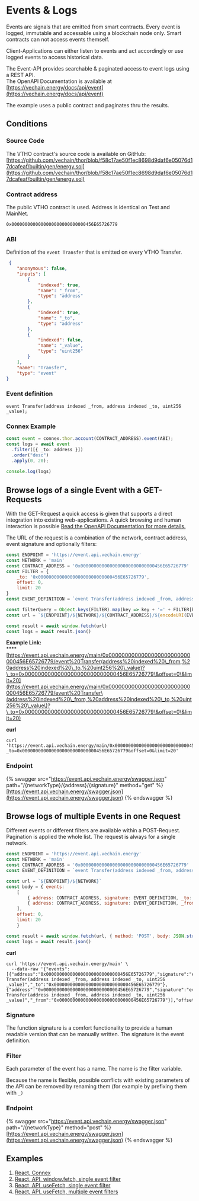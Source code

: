 # Events & Logs

Events are signals that are emitted from smart contracts. Every event is logged, immutable and accessable using a blockchain node only. Smart contracts can not access events themself.

Client-Applications can either listen to events and act accordingly or use logged events to access historical data.

The Event-API provides searchable & paginated access to event logs using a REST API.\
The OpenAPI Documentation is available at [https://vechain.energy/docs/api/event](https://vechain.energy/docs/api/event)

The example uses a public contract and paginates thru the results.

## Conditions

### Source Code

The VTHO contract's source code is available on GitHub:\
[https://github.com/vechain/thor/blob/f58c17ae50f1ec8698d9daf6e05076d17dcafeaf/builtin/gen/energy.sol](https://github.com/vechain/thor/blob/f58c17ae50f1ec8698d9daf6e05076d17dcafeaf/builtin/gen/energy.sol)

### Contract address

The public VTHO contract is used. Address is identical on Test and MainNet.

```solidity
0x0000000000000000000000000000456E65726779
```

### ABI

Definition of the `event Transfer` that is emitted on every VTHO Transfer.

```json
 {
    "anonymous": false,
    "inputs": [
        {
            "indexed": true,
            "name": "_from",
            "type": "address"
        },
        {
            "indexed": true,
            "name": "_to",
            "type": "address"
        },
        {
            "indexed": false,
            "name": "_value",
            "type": "uint256"
        }
    ],
    "name": "Transfer",
    "type": "event"
}
```

### Event definition

```solidity
event Transfer(address indexed _from, address indexed _to, uint256 _value);
```

### Connex Example

```typescript
const event = connex.thor.account(CONTRACT_ADDRESS).event(ABI);
const logs = await event
  .filter([{ _to: address }])
  .order("desc")
  .apply(0, 20);
  
console.log(logs)
```

## Browse logs of a single Event with a GET-Requests

With the GET-Request a quick access is given that supports a direct integration into existing web-applications. A quick browsing and human interaction is possible [Read the OpenAPI Documentation for more details.](https://vechain.energy/docs/api/event)

The URL of the request is a combination of the network, contract address, event signature and optionally filters:

```javascript
const ENDPOINT = 'https://event.api.vechain.energy'
const NETWORK = 'main'
const CONTRACT_ADDRESS = '0x0000000000000000000000000000456E65726779'
const FILTER = {
    _to: '0x0000000000000000000000000000456E65726779',
    offset: 0,
    limit: 20
}
const EVENT_DEFINITION = `event Transfer(address indexed _from, address indexed _to, uint256 _value)`

const filterQuery = Object.keys(FILTER).map(key => key + '=' + FILTER[key]).join('&');
const url = `${ENDPOINT}/${NETWORK}/${CONTRACT_ADDRESS}/${encodeURI(EVENT_DEFINITION)}?${filterQuery}`

const result = await window.fetch(url)
const logs = await result.json()
```

**Example Link:**\
****[https://event.api.vechain.energy/main/0x0000000000000000000000000000456E65726779/event%20Transfer(address%20indexed%20\_from,%20address%20indexed%20\_to,%20uint256%20\_value)?\_to=0x0000000000000000000000000000456E65726779\&offset=0\&limit=20](https://event.api.vechain.energy/main/0x0000000000000000000000000000456E65726779/event%20Transfer\(address%20indexed%20\_from,%20address%20indexed%20\_to,%20uint256%20\_value\)?\_to=0x0000000000000000000000000000456E65726779\&offset=0\&limit=20)

**curl**

```shell
curl 'https://event.api.vechain.energy/main/0x0000000000000000000000000000456E65726779/event%20Transfer(address%20indexed%20_from,%20address%20indexed%20_to,%20uint256%20_value)?_to=0x0000000000000000000000000000456E65726779&offset=0&limit=20'
```

### Endpoint

{% swagger src="https://event.api.vechain.energy/swagger.json" path="/{networkType}/{address}/{signature}" method="get" %}
[https://event.api.vechain.energy/swagger.json](https://event.api.vechain.energy/swagger.json)
{% endswagger %}

## **Browse logs of** multiple Events in one Request

Different events or different filters are available within a POST-Request. Pagination is applied the whole list. The request is always for a single network.

```javascript
const ENDPOINT = 'https://event.api.vechain.energy'
const NETWORK = 'main'
const CONTRACT_ADDRESS = '0x0000000000000000000000000000456E65726779'
const EVENT_DEFINITION = `event Transfer(address indexed _from, address indexed _to, uint256 _value)`

const url = `${ENDPOINT}/${NETWORK}`
const body = { events:
    [
        { address: CONTRACT_ADDRESS, signature: EVENT_DEFINITION, _to: "0x0000000000000000000000000000456E65726779" },
        { address: CONTRACT_ADDRESS, signature: EVENT_DEFINITION, _from: "0x0000000000000000000000000000456E65726779" }
    ],
    offset: 0,
    limit: 20
    }

const result = await window.fetch(url, { method: 'POST', body: JSON.stringify(body) })
const logs = await result.json()
```

**curl**

```shell
curl 'https://event.api.vechain.energy/main' \
  --data-raw '{"events":[{"address":"0x0000000000000000000000000000456E65726779","signature":"event Transfer(address indexed _from, address indexed _to, uint256 _value)","_to":"0x0000000000000000000000000000456E65726779"},{"address":"0x0000000000000000000000000000456E65726779","signature":"event Transfer(address indexed _from, address indexed _to, uint256 _value)","_from":"0x0000000000000000000000000000456E65726779"}],"offset":0,"limit":20}'
```

### Signature

The function signature is a comfort functionality to provide a human readable version that can be manually written. The signature is the event definition.

### Filter

Each parameter of the event has a name. The name is the filter variable.

Because the name is flexible, possible conflicts with existing parameters of the API can be removed by renaming them (for example by prefixing them with `_)`

### Endpoint

{% swagger src="https://event.api.vechain.energy/swagger.json" path="/{networkType}" method="post" %}
[https://event.api.vechain.energy/swagger.json](https://event.api.vechain.energy/swagger.json)
{% endswagger %}

## Examples

1. [React, Connex](https://codesandbox.io/s/list-event-logs-from-contract-with-connex-3wotwr)
2. [React, API, window.fetch, single event filter](https://codesandbox.io/s/list-event-logs-from-contract-with-api-fetch-099e7i)
3. [React, API, useFetch, single event filter](https://codesandbox.io/s/list-event-logs-from-contract-with-api-usefetch-ekichj)
4. [React, API, useFetch, multiple event filters](https://codesandbox.io/s/list-event-logs-from-contract-with-multiple-filters-using-api-usefetch-cc66i6)
